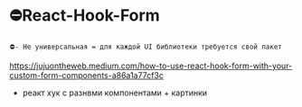 # ⛔React-Hook-Form
    ⛔- Не универсальная = для каждой UI библиотеки требуется свой пакет
https://jujuontheweb.medium.com/how-to-use-react-hook-form-with-your-custom-form-components-a86a1a77cf3c

- реакт хук с разнвми компонентами + картинки

